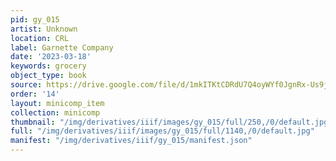 ```yaml
---
pid: gy_015
artist: Unknown
location: CRL
label: Garnette Company
date: '2023-03-18'
keywords: grocery
object_type: book
source: https://drive.google.com/file/d/1mkITKtCDRdU7Q4oyWYf0JgnRx-Us9jtg/view?usp=sharing
order: '14'
layout: minicomp_item
collection: minicomp
thumbnail: "/img/derivatives/iiif/images/gy_015/full/250,/0/default.jpg"
full: "/img/derivatives/iiif/images/gy_015/full/1140,/0/default.jpg"
manifest: "/img/derivatives/iiif/gy_015/manifest.json"
---
```

